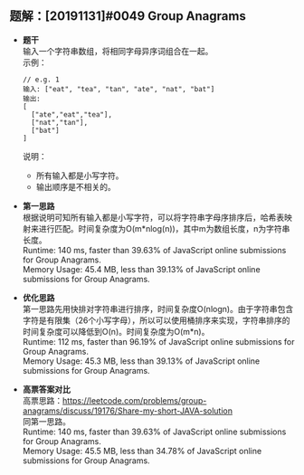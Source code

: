## 题解：[20191131]#0049 Group Anagrams
- **题干**   
输入一个字符串数组，将相同字母异序词组合在一起。   
示例：   
  ```
  // e.g. 1
  输入: ["eat", "tea", "tan", "ate", "nat", "bat"]
  输出:
  [
    ["ate","eat","tea"],
    ["nat","tan"],
    ["bat"]
  ]
  ```
  说明：   
  - 所有输入都是小写字符。   
  - 输出顺序是不相关的。   
- **第一思路**   
根据说明可知所有输入都是小写字符，可以将字符串字母序排序后，哈希表映射来进行匹配。时间复杂度为O(m*nlog(n))，其中m为数组长度，n为字符串长度。       
Runtime: 140 ms, faster than 39.63% of JavaScript online submissions for Group Anagrams.   
Memory Usage: 45.4 MB, less than 39.13% of JavaScript online submissions for Group Anagrams.    

- **优化思路**   
第一思路先用快排对字符串进行排序，时间复杂度O(nlogn)。由于字符串包含字符是有限集（26个小写字母），所以可以使用桶排序来实现，字符串排序的时间复杂度可以降低到O(n)。时间复杂度为O(m*n)。      
Runtime: 112 ms, faster than 96.19% of JavaScript online submissions for Group Anagrams.   
Memory Usage: 45.3 MB, less than 39.13% of JavaScript online submissions for Group Anagrams.   

- **高票答案对比**   
高票思路：https://leetcode.com/problems/group-anagrams/discuss/19176/Share-my-short-JAVA-solution    
同第一思路。   
Runtime: 140 ms, faster than 39.63% of JavaScript online submissions for Group Anagrams.   
Memory Usage: 45.5 MB, less than 34.78% of JavaScript online submissions for Group Anagrams.      